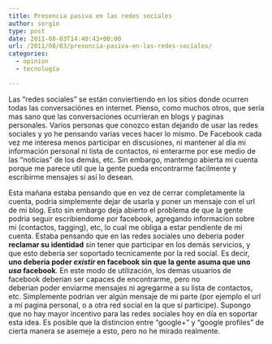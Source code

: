 ```yaml
---
title: Presencia pasiva en las redes sociales
author: sergio
type: post
date: 2011-08-03T14:40:43+00:00
url: /2011/08/03/presencia-pasiva-en-las-redes-sociales/
categories:
  - opinion
  - tecnología

---
```

Las &#8220;redes sociales&#8221; se están conviertiendo en los sitios donde ocurren todas las conversaciónes en internet. Pienso, como muchos otros, que sería mas sano que las conversaciones ocurrieran en blogs y paginas personales. Varios personas que conozco estan dejando de usar las redes sociales y yo he pensando varias veces hacer lo mismo. De Facebook cada vez me interesa menos participar en discusiones, ni mantener al día mi información personal ni lista de contactos, ni enterarme por ese medio de las &#8220;noticias&#8221; de los demás, etc. Sin embargo, mantengo abierta mi cuenta porque me parece util que la gente pueda encontrarme facilmente y escribirme mensajes si así lo desean.

Esta mañana estaba pensando que en vez de cerrar completamente la cuenta, podria simplemente dejar de usarla y poner un mensaje con el url de mi blog. Esto sin embargo deja abierto el problema de que la gente podria seguir escribiendome por facebook, agregando informacion sobre mi (contactos, tagging), etc, lo cual me obliga a estar pendiente de mi cuenta. Estaba pensando que en las redes sociales uno deberia poder **reclamar su identidad** sin tener que participar en los demás servicios, y que esto deberia ser soportado tecnicamente por la red social. Es decir, **uno deberia poder _existir_ en facebook sin que la gente asuma que uno _usa_ facebook**. En este modo de utilización, los demas usuarios de facebook deberian ser capaces de encontrarme, pero no deberian poder enviarme mensajes ni agregarme a su lista de contactos, etc. Simplemente podrian ver algún mensaje de mi parte (por ejemplo el url a mi pagina personal, o a otra red social en la que sí participe). Supongo que no hay mayor incentivo para las redes sociales hoy en día en soportar esta idea. Es posible que la distincion entre &#8220;google+&#8221; y &#8220;google profiles&#8221; de cierta manera se asemeje a esto, pero no he mirado realmente.